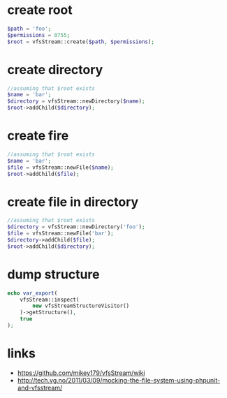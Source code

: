 # create root

```php
$path = 'foo';
$permissions = 0755;
$root = vfsStream::create($path, $permissions);
```

# create directory

```php
//assuming that $root exists
$name = 'bar';
$directory = vfsStream::newDirectory($name);
$root->addChild($directory);
```

# create fire

```php
//assuming that $root exists
$name = 'bar';
$file = vfsStream::newFile($name);
$root->addChild($file);
```
# create file in directory

```php
//assuming that $root exists
$directory = vfsStream::newDirectory('foo');
$file = vfsStream::newFile('bar');
$directory->addChild($file);
$root->addChild($directory);
```

# dump structure

```php
echo var_export(
    vfsStream::inspect(
        new vfsStreamStructureVisitor()
    )->getStructure(),
    true
);
```

# links

* https://github.com/mikey179/vfsStream/wiki
* http://tech.vg.no/2011/03/09/mocking-the-file-system-using-phpunit-and-vfsstream/
